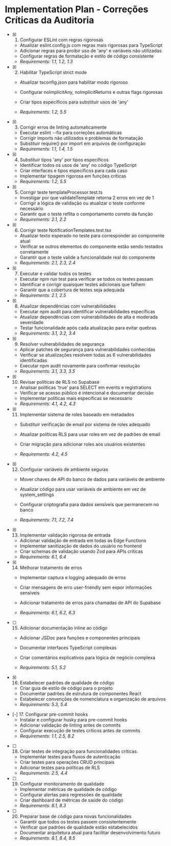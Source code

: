 # Implementation Plan - Correções Críticas da Auditoria

- [x] 1. Configurar ESLint com regras rigorosas
  - Atualizar eslint.config.js com regras mais rigorosas para TypeScript
  - Adicionar regras para proibir uso de 'any' e variáveis não utilizadas
  - Configurar regras de formatação e estilo de código consistente
  - _Requirements: 1.1, 1.2, 1.3_

- [x] 2. Habilitar TypeScript strict mode
  - Atualizar tsconfig.json para habilitar modo rigoroso
  - Configurar noImplicitAny, noImplicitReturns e outras flags rigorosas

  - Criar tipos específicos para substituir usos de 'any'
  - _Requirements: 1.2, 5.5_

- [x] 3. Corrigir erros de linting automaticamente
  - Executar eslint --fix para correções automáticas
  - Corrigir imports não utilizados e problemas de formatação
  - Substituir require() por import em arquivos de configuração
  - _Requirements: 1.1, 1.4, 1.5_

- [x] 4. Substituir tipos 'any' por tipos específicos
  - Identificar todos os usos de 'any' no código TypeScript
  - Criar interfaces e tipos específicos para cada caso
  - Implementar tipagem rigorosa em funções críticas
  - _Requirements: 1.2, 5.5_

- [x] 5. Corrigir teste templateProcessor.test.ts
  - Investigar por que validateTemplate retorna 2 erros em vez de 1
  - Corrigir a lógica de validação ou atualizar o teste conforme necessário
  - Garantir que o teste reflita o comportamento correto da função
  - _Requirements: 2.1, 2.2_

- [x] 6. Corrigir teste NotificationTemplates.test.tsx
  - Atualizar texto esperado no teste para corresponder ao componente atual
  - Verificar se outros elementos do componente estão sendo testados
    corretamente
  - Garantir que o teste valide a funcionalidade real do componente
  - _Requirements: 2.1, 2.3, 2.4_

- [x] 7. Executar e validar todos os testes
  - Executar npm run test para verificar se todos os testes passam
  - Identificar e corrigir quaisquer testes adicionais que falhem
  - Garantir que a cobertura de testes seja adequada
  - _Requirements: 2.1, 2.5_

- [x] 8. Atualizar dependências com vulnerabilidades
  - Executar npm audit para identificar vulnerabilidades específicas
  - Atualizar dependências com vulnerabilidades de alta e moderada severidade
  - Testar funcionalidade após cada atualização para evitar quebras
  - _Requirements: 3.1, 3.2, 3.4_

- [x] 9. Resolver vulnerabilidades de segurança
  - Aplicar patches de segurança para vulnerabilidades conhecidas
  - Verificar se atualizações resolvem todas as 6 vulnerabilidades identificadas
  - Executar npm audit novamente para confirmar resolução
  - _Requirements: 3.1, 3.3, 3.5_

- [x] 10. Revisar políticas de RLS no Supabase
  - Analisar políticas 'true' para SELECT em events e registrations
  - Verificar se acesso público é intencional e documentar decisão
  - Implementar políticas mais específicas se necessário
  - _Requirements: 4.1, 4.2, 4.3_

- [x] 11. Implementar sistema de roles baseado em metadados
  - Substituir verificação de email por sistema de roles adequado
  - Atualizar políticas RLS para usar roles em vez de padrões de email

  - Criar migração para adicionar roles aos usuários existentes
  - _Requirements: 4.2, 4.5_

- [x] 12. Configurar variáveis de ambiente seguras
  - Mover chaves de API do banco de dados para variáveis de ambiente
  - Atualizar código para usar variáveis de ambiente em vez de system_settings
  - Configurar criptografia para dados sensíveis que permanecem no banco

  - _Requirements: 7.1, 7.2, 7.4_

- [x] 13. Implementar validação rigorosa de entrada
  - Adicionar validação de entrada em todas as Edge Functions
  - Implementar sanitização de dados do usuário no frontend
  - Criar schemas de validação usando Zod para APIs críticas
  - _Requirements: 6.1, 6.4_

- [x] 14. Melhorar tratamento de erros
  - Implementar captura e logging adequado de erros

  - Criar mensagens de erro user-friendly sem expor informações sensíveis
  - Adicionar tratamento de erros para chamadas de API do Supabase
  - _Requirements: 6.1, 6.2, 6.3_

- [ ] 15. Adicionar documentação inline ao código
  - Adicionar JSDoc para funções e componentes principais

  - Documentar interfaces TypeScript complexas
  - Criar comentários explicativos para lógica de negócio complexa
  - _Requirements: 5.1, 5.2_

- [x] 16. Estabelecer padrões de qualidade de código
  - Criar guia de estilo de código para o projeto
  - Documentar padrões de estrutura de componentes React
  - Estabelecer convenções de nomenclatura e organização de arquivos
  - _Requirements: 5.3, 5.4_

- [-] 17. Configurar pre-commit hooks
  - Instalar e configurar husky para pre-commit hooks
  - Adicionar validação de linting antes de commits
  - Configurar execução de testes críticos antes de commits
  - _Requirements: 1.1, 2.5, 8.2_

- [ ] 18. Criar testes de integração para funcionalidades críticas
  - Implementar testes para fluxos de autenticação
  - Criar testes para operações CRUD principais
  - Adicionar testes para políticas de RLS
  - _Requirements: 2.5, 4.4_

- [ ] 19. Configurar monitoramento de qualidade
  - Implementar métricas de qualidade de código
  - Configurar alertas para regressões de qualidade
  - Criar dashboard de métricas de saúde do código
  - _Requirements: 8.1, 8.3_

- [ ] 20. Preparar base de código para novas funcionalidades
  - Garantir que todos os testes passem consistentemente
  - Verificar que padrões de qualidade estão estabelecidos
  - Documentar arquitetura atual para facilitar desenvolvimento futuro
  - _Requirements: 8.1, 8.4, 8.5_

